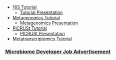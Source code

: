 
* [16S Tutorial](https://github.com/mlangill/microbiome_helper/wiki/16S-tutorial-(chemerin))
    * [Tutorial Presentation](https://www.dropbox.com/s/csa7nedv1ep4uud/QIIME_tutorial.pptx?dl=1)
* [Metagenomics Tutorial](https://github.com/mlangill/microbiome_helper/wiki/Metagenomics-Tutorial-(Humann2))
    * [Metagenomics Presentation](https://www.dropbox.com/s/2qo1gwemjw4eqei/Metagenomics.pptx?dl=1)
* [PICRUSt Tutorial](https://github.com/mlangill/microbiome_helper/wiki/PICRUSt-tutorial)
    * [PICRUSt Presentation](https://www.dropbox.com/s/orhtx4rykay5oim/PICRUSt.pptx?dl=1)
* [Metatranscriptomics Tutorial](https://github.com/ParkinsonLab/2017-Microbiome-Workshop)

### [Microbiome Developer Job Advertisement](https://bioinformatics.ca/resources/jobs/microbiome-bioinformatics-developer) ###